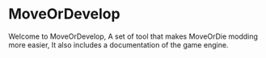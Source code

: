 # MoveOrDevelop
Welcome to MoveOrDevelop, A set of tool that makes MoveOrDie modding more easier, It also includes a documentation of the game engine.
